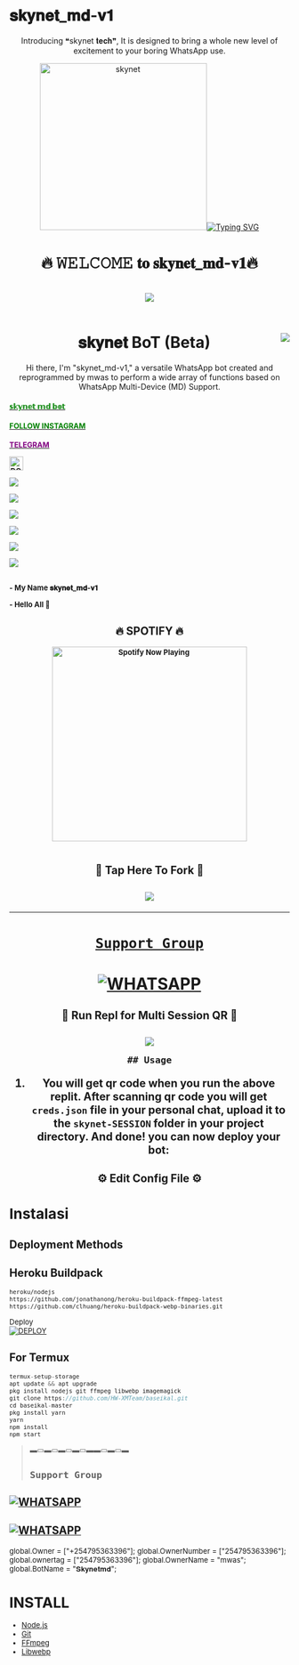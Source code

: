 # 𝐬𝐤𝐲𝐧𝐞𝐭_𝐦𝐝-𝐯𝟏
  <body>
    <p align="center"> Introducing ❝skynet 𝐭𝐞𝐜𝐡❞, It is designed to bring a whole new level of excitement to your boring WhatsApp use. </p>
    <p align="center">
  <a href="https://github.com/Mwas284/skynet-mf">
    <img alt="skynet " height="300"
      <a href="https://git.io/typing-svg"><img src="https://readme-typing-svg.demolab.com?font=Black+Ops+One&size=50&pause=1000&color=1BAFBAFF&center=true&width=910&height=100&lines=skynet-𝐀𝐈;WHATSAPP+BOT;CREATED+BY+mwas" alt="Typing SVG" /></a>
  </p>
  
<h1 align="center">🔥 𝚆𝙴𝙻𝙲𝙾𝙼𝙴 𝐭𝐨 𝐬𝐤𝐲𝐧𝐞𝐭_𝐦𝐝-𝐯𝟏🔥</h1>
<br>
<div align="center">
<img src="https://i.imgur.com/jx17oHT.gif">
</div>
<br>
</p>
<div>
<img src="https://telegra.ph/file/f9afb87c61e3ac02ee9d2.jpg" align="right">
<div>
</p>
</p>
  <h1 align="center"> 𝐬𝐤𝐲𝐧𝐞𝐭 BoT (Beta)</h1>

<p align="center"> 
  Hi there, I'm "skynet_md-v1," a versatile WhatsApp bot created and reprogrammed by mwas to perform a wide array of functions based on WhatsApp Multi-Device (MD) Support.
  
<h4><font size="2"><a href="https://wa.me/254795363396yohyoh+ˢᵏʸⁿᵉᵗ"><font color="green">𝕤𝕜𝕪𝕟𝕖𝕥 𝕞𝕕 𝕓𝕠𝕥</font>
</h4>
<h4><font size="2"><a href="https://www.instagram.com/bri_an1380?igsh=MXY3Nm16Z29sbmk1dA=="><font color="green">FOLLOW INSTAGRAM</font>
</h4>
<h4><font size="2"><a href="mwasmd"><font color="purple">TELEGRAM</font>          
</p>
</p>
<a href="https://trakteer.id/hw-mods-wa-haikal" target="_blank"><img id="wse-buttons-preview" src="https://cdn.trakteer.id/images/embed/trbtn-red-1.png" height="15" style="border:0px;height:25px;" alt="DONASI FOR ME :V"></a>
</p>
<p align="center"> </p> <img src="https://img.shields.io/badge/adobe%20photoshop%20-%2331A8FF.svg?&style=for-the-badge&logo=adobe%20photoshop&logoColor=white"/> </p> <img src="https://img.shields.io/badge/html5%20-%23E34F26.svg?&style=for-the-badge&logo=html5&logoColor=purple"/> </p> <img src="https://img.shields.io/badge/css3%20-%231572B6.svg?&style=for-the-badge&logo=css3&logoColor=green"/> </p>
 </p> <img src="https://img.shields.io/badge/node.js%20-%2343853D.svg?&style=for-the-badge&logo=node.js&logoColor=orange"/> </p> <img src="https://img.shields.io/badge/javascript%20-%23323330.svg?&style=for-the-badge&logo=javascript&logoColor=%23F7DF1E"/> </p> <img src="https://img.shields.io/badge/git%20-%23F05033.svg?&style=for-the-badge&logo=git&logoColor=red"/> <br><br>
</p>
<p align="center">
</p>
- My Name 𝐬𝐤𝐲𝐧𝐞𝐭_𝐦𝐝-𝐯𝟏
</p>
- Hello All  🤖
<br>
</p>
<h2 align="center">🔥 SPOTIFY 🔥</h2>
<p align="center">
  <a href="https://open.spotify.com/track/4bNvS25ZVMCvLHEUV87mp4?si=yb1PaPVnRgiTYedy8r6i_g&utm_source=copy-link&context=spotify%3Aplaylist%3A37i9dQZF1EIVoBTSiHHsdx&dl_branch=1" target="_blank"><img src="https://now-playing-on-spotify.vercel.app/api/spotify" alt="Spotify Now Playing" width="350"/></a>
</p>
<p align="center"><a href="https://github.com/Mwas284/skynet-md"><img src=""></a></p>
</div>
  
  <h2 align="center"> 🔰 Tap Here To Fork 🔰 </h2>

<h2 align="center">
  <a href="https://github.com/Mwas284/skynet-md">
    <img src="https://img.shields.io/badge/FORK skynet md-h?color=red&style=for-the-badge&logo=stackshare" />
    
-----
## ``Support Group``
[![WHATSAPP](https://img.shields.io/badge/Support%20Group-25D366?style=for-the-badge&logo=whatsapp&logoColor=purple)](https://chat.whatsapp.com/LNYsNPdpLy130W7bqMtXeW) 
-----

<h2 align="center"> 🍁  Run Repl for Multi Session QR  🍁 </h2>

<h2 align="center">
  <a href="https://replit.com/@BrianMwangi9/Pairing-skynet-v2#index.js">
    <img src="https://repl.it/badge/github/quiec/whatsasena" />
  </a>

    ## Usage

1. You will get qr code when you run the above replit. After scanning qr code you will get `creds.json` file in your personal chat, upload it to the `skynet-SESSION` folder in your project directory. And done! you can now deploy your bot:
<h2 align="center"> ⚙️  Edit Config File  ⚙️ </h2>

# Instalasi

## Deployment Methods



## Heroku Buildpack
```bash
heroku/nodejs
https://github.com/jonathanong/heroku-buildpack-ffmpeg-latest
https://github.com/clhuang/heroku-buildpack-webp-binaries.git
```
Deploy
    <br>
<a href='https://xlcon-v3-deloy.vercel.app/' target="_blank"><img alt='DEPLOY' src='https://img.shields.io/badge/-DEPLOY-black?style=for-the-badge&logo=heroku&logoColor=white'/></a>

## For Termux
```ts
termux-setup-storage
apt update && apt upgrade
pkg install nodejs git ffmpeg libwebp imagemagick
git clone https://github.com/HW-XMTeam/baseikal.git
cd baseikal-master
pkg install yarn
yarn
npm install
npm start
```

> ▬▭▬▭▬▭▬▭▬▬▭▬▭▬
> 
>   ## ``Support Group``
 [![WHATSAPP](https://img.shields.io/badge/Support%20Group-25D366?style=for-the-badge&logo=whatsapp&logoColor=red)](https://chat.whatsapp.com/LNYsNPdpLy130W7bqMtXeW) 
-----  
[![WHATSAPP](https://img.shields.io/badge/Support%20Group-25D366?style=for-the-badge&logo=whatsapp&logoColor=white)](https://chat.whatsapp.com/EPSGKau0IVi7J5lyOJO7Jk) 
-----

global.Owner = ["+254795363396"];
global.OwnerNumber = ["254795363396"];
global.ownertag = ["254795363396"];
global.OwnerName = "mwas";
global.BotName = "𝐒𝐤𝐲𝐧𝐞𝐭𝐦𝐝";

# INSTALL
* [Node.js](https://nodejs.org/en/)
* [Git](https://git-scm.com/downloads)
* [FFmpeg](https://github.com/BtbN/FFmpeg-Builds/releases/download/autobuild-2020-12-08-13-03/ffmpeg-n4.3.1-26-gca55240b8c-win64-gpl-4.3.zip)
* [Libwebp](https://developers.google.com/speed/webp/download)

</div>
</body>
